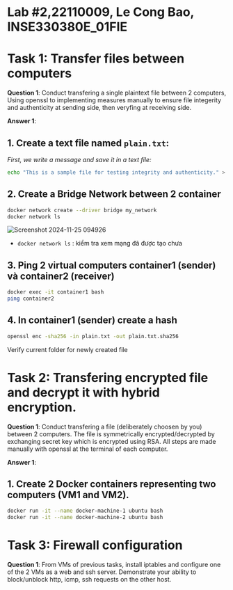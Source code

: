 # Lab #2,22110009, Le Cong Bao, INSE330380E_01FIE
# Task 1: Transfer files between computers  
**Question 1**: 
Conduct transfering a single plaintext file between 2 computers, 
Using openssl to implementing measures manually to ensure file integerity and authenticity at sending side, 
then veryfing at receiving side. 

**Answer 1**:
## 1. Create a text file named `plain.txt`:
*First, we write a message and save it in a text file:*<br>

```sh
echo "This is a sample file for testing integrity and authenticity." > plain.txt
```
## 2. Create a Bridge Network between 2 container
```bash
docker network create --driver bridge my_network
docker network ls
```
![Screenshot 2024-11-25 094926](https://github.com/user-attachments/assets/d7eaded2-6420-4618-a6a8-081e8251310b)

- `docker network ls` : kiểm tra xem mạng đã được tạo chưa
## 3. Ping 2 virtual computers container1 (sender) và container2 (receiver)
```bash
docker exec -it container1 bash
ping container2
```
## 4. In container1 (sender) create a hash
```bash
openssl enc -sha256 -in plain.txt -out plain.txt.sha256
```


Verify current folder for newly created file
 
# Task 2: Transfering encrypted file and decrypt it with hybrid encryption. 
**Question 1**:
Conduct transfering a file (deliberately choosen by you) between 2 computers. 
The file is symmetrically encrypted/decrypted by exchanging secret key which is encrypted using RSA. 
All steps are made manually with openssl at the terminal of each computer.

**Answer 1**:
## 1. Create 2 Docker containers representing two computers (VM1 and VM2).
```bash
docker run -it --name docker-machine-1 ubuntu bash
docker run -it --name docker-machine-2 ubuntu bash
```

# Task 3: Firewall configuration
**Question 1**:
From VMs of previous tasks, install iptables and configure one of the 2 VMs as a web and ssh server. Demonstrate your ability to block/unblock http, icmp, ssh requests on the other host.

